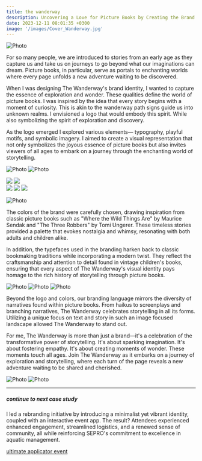 ```yaml
---
title: the wanderway
description: Uncovering a Love for Picture Books by Creating the Brand Identity & Marketing Plan.
date: 2023-12-11 08:01:35 +0300
image: '/images/Cover_Wanderway.jpg'
---
```


![Photo](/images/Wander-Cover.png#wide)


For so many people, we are introduced to stories from an early age as they capture us and take us on journeys to go beyond what our imaginations can dream. Picture books, in particular, serve as portals to enchanting worlds where every page unfolds a new adventure waiting to be discovered.

When I was designing The Wanderway's brand identity, I wanted to capture the essence of exploration and wonder. These qualities define the world of picture books. I was inspired by the idea that every story begins with a moment of curiosity. This is akin to the wanderway path signs guide us into unknown realms. I envisioned a logo that would embody this spirit. While also symbolizing the spirit of exploration and discovery.

As the logo emerged I explored various elements— typography, playful motifs, and symbolic imagery. I aimed to create a visual representation that not only symbolizes the joyous essence of picture books but also invites viewers of all ages to embark on a journey through the enchanting world of storytelling.

![Photo](/images/Wander-Images-05.png)
![Photo](/images/Wander-Images-06.png)
<div class="page__gallery__wrapper">
  <div class="page__gallery__images">
    <img src= /images/Wander-Images-07.png loading="lazy">
    <img src= /images/Wander-Images-08.png loading="lazy">
  </div>
</div>
<div class="page__gallery__wrapper">
  <div class="page__gallery__images">
    <img src= /images/Wander-Images-10.png loading="lazy">
    <img src= /images/Wander-Images-11.png loading="lazy">
    <img src= /images/Wander-Images-12.png loading="lazy">
  </div>
</div>

![Photo](/images/Wander-Images-13.png)


The colors of the brand were carefully chosen, drawing inspiration from classic picture books such as "Where the Wild Things Are" by Maurice Sendak and "The Three Robbers" by Tomi Ungerer. These timeless stories provided a palette that evokes nostalgia and whimsy, resonating with both adults and children alike.

In addition, the typefaces used in the branding harken back to classic bookmaking traditions while incorporating a modern twist. They reflect the craftsmanship and attention to detail found in vintage children's books, ensuring that every aspect of The Wanderway's visual identity pays homage to the rich history of storytelling through picture books.

![Photo](/images/Wander-Images-09.png#wide)
![Photo](/images/Wander-Images-01.png)
![Photo](/images/Wander-Images-02.png)


Beyond the logo and colors, our branding language mirrors the diversity of narratives found within picture books. From haikus to screenplays and branching narratives, The Wanderway celebrates storytelling in all its forms. Utilizing a unique focus on text and story in such an image focused landscape allowed The Wanderway to stand out. 

For me, The Wanderway is more than just a brand—it's a celebration of the transformative power of storytelling. It's about sparking imagination. It's about fostering empathy. It's about creating moments of wonder. These moments touch all ages. Join The Wanderway as it embarks on a journey of exploration and storytelling, where each turn of the page reveals a new adventure waiting to be shared and cherished.

![Photo](/images/wanderpost.jpg#wide)
![Photo](/images/wanderbag.jpg)

---

##### continue to next case study
I led a rebranding initiative by introducing a minimalist yet vibrant identity, coupled with an interactive event app. The result? Attendees experienced enhanced engagement, streamlined logistics, and a renewed sense of community, all while reinforcing SEPRO's commitment to excellence in aquatic management.

<a href="https://keilub.com/projects/2-steward/">ultimate applicator event</a>

